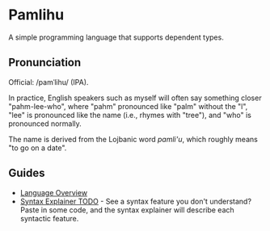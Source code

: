 # Pamlihu

A simple programming language that supports dependent types.

## Pronunciation

Official: /pamˈlihu/ (IPA).

In practice, English speakers such as myself will often say something closer "pahm-lee-who",
where "pahm" pronounced like "palm" without the "l",
"lee" is pronounced like the name (i.e., rhymes with "tree"),
and "who" is pronounced normally.

The name is derived from the Lojbanic word _pamli'u_, which roughly
means "to go on a date".

## Guides

- [Language Overview](./docs/getting_started/overview.md)
- [Syntax Explainer TODO](about:TODOCOMPLETE) - See a syntax feature you don't understand? Paste in some code, and the syntax explainer will describe each syntactic feature.
